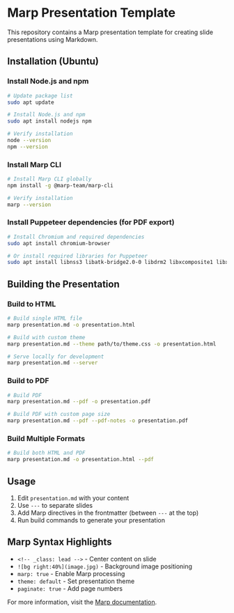 # Marp Presentation Template

This repository contains a Marp presentation template for creating slide presentations using Markdown.

## Installation (Ubuntu)

### Install Node.js and npm
```bash
# Update package list
sudo apt update

# Install Node.js and npm
sudo apt install nodejs npm

# Verify installation
node --version
npm --version
```

### Install Marp CLI
```bash
# Install Marp CLI globally
npm install -g @marp-team/marp-cli

# Verify installation
marp --version
```

### Install Puppeteer dependencies (for PDF export)
```bash
# Install Chromium and required dependencies
sudo apt install chromium-browser

# Or install required libraries for Puppeteer
sudo apt install libnss3 libatk-bridge2.0-0 libdrm2 libxcomposite1 libxdamage1 libxrandr2 libgbm1 libxss1 libasound2
```

## Building the Presentation

### Build to HTML
```bash
# Build single HTML file
marp presentation.md -o presentation.html

# Build with custom theme
marp presentation.md --theme path/to/theme.css -o presentation.html

# Serve locally for development
marp presentation.md --server
```

### Build to PDF
```bash
# Build PDF
marp presentation.md --pdf -o presentation.pdf

# Build PDF with custom page size
marp presentation.md --pdf --pdf-notes -o presentation.pdf
```

### Build Multiple Formats
```bash
# Build both HTML and PDF
marp presentation.md -o presentation.html --pdf
```

## Usage

1. Edit `presentation.md` with your content
2. Use `---` to separate slides
3. Add Marp directives in the frontmatter (between `---` at the top)
4. Run build commands to generate your presentation

## Marp Syntax Highlights

- `<!-- _class: lead -->` - Center content on slide
- `![bg right:40%](image.jpg)` - Background image positioning
- `marp: true` - Enable Marp processing
- `theme: default` - Set presentation theme
- `paginate: true` - Add page numbers

For more information, visit the [Marp documentation](https://marp.app/).
